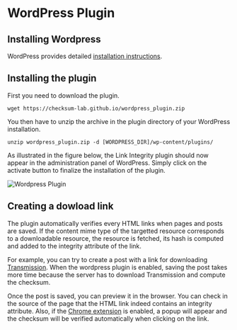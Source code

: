 # WordPress Plugin

## Installing Wordpress

WordPress provides detailed [installation instructions](https://codex.wordpress.org/Installing_WordPress).

## Installing the plugin

First you need to download the plugin.

```wget https://checksum-lab.github.io/wordpress_plugin.zip```

You then have to unzip the archive in the plugin directory of your WordPress installation.

```unzip wordpress_plugin.zip -d [WORDPRESS_DIR]/wp-content/plugins/```

As illustrated in the figure below, the Link Integrity plugin should now appear in the administration panel of WordPress. Simply click on the activate button to finalize the installation of the plugin.

![Wordpress Plugin](https://checksum-lab.github.io/wordpress_plugin.png)

## Creating a dowload link

The plugin automatically verifies every HTML links when pages and posts are saved. 
If the content mime type of the targetted resource corresponds to a downloadable resource, the resource is fetched, its hash is computed and added to the integrity attribute of the link.

For example, you can try to create a post with a link for downloading [Transmission](https://raw.githubusercontent.com/transmission/transmission-releases/master/Transmission-2.93.dmg).
When the wordpress plugin is enabled, saving the post takes more time because the server has to download Transmission and compute the checksum.

Once the post is saved, you can preview it in the browser. 
You can check in the source of the page that the HTML link indeed contains an integrity attribute.
Also, if the [Chrome extension](http://checksum-lab.github.io/chrome_extension.zip) is enabled, a popup will appear and the checksum will be verified automatically when clicking on the link.
